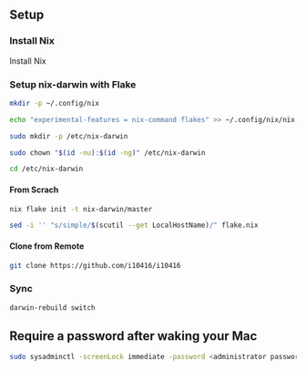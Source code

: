 
## Setup

### Install Nix

Install Nix

### Setup nix-darwin with Flake

```sh
mkdir -p ~/.config/nix
```

```sh
echo "experimental-features = nix-command flakes" >> ~/.config/nix/nix.conf
```

```sh
sudo mkdir -p /etc/nix-darwin
```

```sh
sudo chown "$(id -nu):$(id -ng)" /etc/nix-darwin
```

```sh
cd /etc/nix-darwin
```

#### From Scrach
```sh
nix flake init -t nix-darwin/master
```

```sh
sed -i '' "s/simple/$(scutil --get LocalHostName)/" flake.nix
```

#### Clone from Remote

```sh
git clone https://github.com/i10416/i10416
```

### Sync

```sh
darwin-rebuild switch
```

## Require a password after waking your Mac

```sh
sudo sysadminctl -screenLock immediate -password <administrator password>
```


